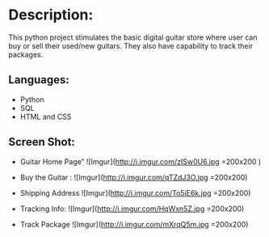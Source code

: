 # Description: 

This python project stimulates the basic digital guitar store where user can buy or sell their used/new guitars. They also have capability to track their packages.

## Languages:

* Python
* SQL
* HTML and CSS


## Screen Shot:

* Guitar Home Page”
![Imgur](http://i.imgur.com/zISw0U6.jpg =200x200 )


* Buy the Guitar :
![Imgur](http://i.imgur.com/qTZdJ3O.jpg =200x200)

* Shipping Address
![Imgur](http://i.imgur.com/To5iE6k.jpg =200x200)

* Tracking Info:
![Imgur](http://i.imgur.com/HqWxn5Z.jpg =200x200)

* Track Package
![Imgur](http://i.imgur.com/mXrqQ5m.jpg =200x200)

